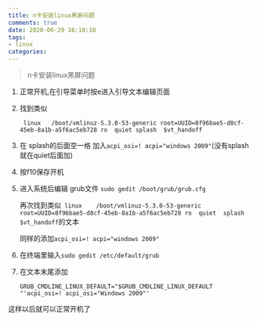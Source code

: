 ```yaml
---
title: n卡安装linux黑屏问题
comments: true
date: 2020-06-29 16:10:10
tags:
- linux
categories:
---
```


> n卡安装linux黑屏问题

1. 正常开机,在引导菜单时按e进入引导文本编辑页面

2. 找到类似

   ```
    linux	/boot/vmlinuz-5.3.0-53-generic root=UUID=8f96bae5-d8cf-45eb-8a1b-a5f6ac5eb728 ro  quiet splash  $vt_handoff
   ```

3. 在 splash的后面空一格 加入`acpi_osi=! acpi="windows 2009"`(没有splash就在quiet后面加)

4. 按f10保存开机

5. 进入系统后编辑 grub文件 `sudo gedit /boot/grub/grub.cfg`

   再次找到类似` linux	/boot/vmlinuz-5.3.0-53-generic root=UUID=8f96bae5-d8cf-45eb-8a1b-a5f6ac5eb728 ro  quiet  splash  $vt_handoff`的文本

   同样的添加`acpi_osi=! acpi="windows 2009"`

6. 在终端里输入`sudo gedit /etc/default/grub`

7. 在文本末尾添加

   ```
   GRUB_CMDLINE_LINUX_DEFAULT="$GRUB_CMDLINE_LINUX_DEFAULT "'acpi_osi=! acpi_osi="Windows 2009"'
   ```

这样以后就可以正常开机了
